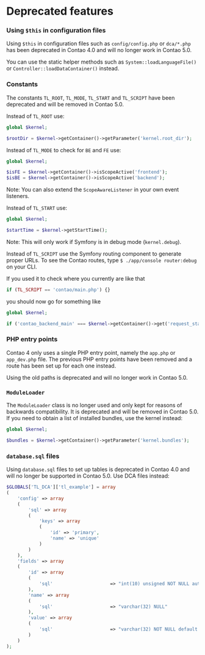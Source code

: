 Deprecated features
===================

### Using `$this` in configuration files

Using `$this` in configuration files such as `config/config.php` or `dca/*.php`
has been deprecated in Contao 4.0 and will no longer work in Contao 5.0.

You can use the static helper methods such as `System::loadLanguageFile()` or
`Controller::loadDataContainer()` instead.


### Constants

The constants `TL_ROOT`, `TL_MODE`, `TL_START` and `TL_SCRIPT` have been
deprecated and will be removed in Contao 5.0.

Instead of `TL_ROOT` use:

```php
global $kernel;

$rootDir = $kernel->getContainer()->getParameter('kernel.root_dir');
```

Instead of `TL_MODE` to check for `BE` and `FE` use:

```php
global $kernel;

$isFE = $kernel->getContainer()->isScopeActive('frontend');
$isBE = $kernel->getContainer()->isScopeActive('backend');
```

Note: You can also extend the `ScopeAwareListener` in your own event listeners.

Instead of `TL_START` use:
```php
global $kernel;

$startTime = $kernel->getStartTime();
```

Note: This will only work if Symfony is in debug mode (`kernel.debug`).

Instead of `TL_SCRIPT` use the Symfony routing component to generate proper URLs.
To see the Contao routes, type `$ ./app/console router:debug` on your CLI.

If you used it to check where you currently are like that

```php
if (TL_SCRIPT == 'contao/main.php') {}
```

you should now go for something like

```php
global $kernel;

if ('contao_backend_main' === $kernel->getContainer()->get('request_stack')->getCurrentRequest()->get('_route')) {}
```


### PHP entry points

Contao 4 only uses a single PHP entry point, namely the `app.php` or
`app_dev.php` file. The previous PHP entry points have been removed and a route
has been set up for each one instead.

Using the old paths is deprecated and will no longer work in Contao 5.0.


### `ModuleLoader`

The `ModuleLoader` class is no longer used and only kept for reasons of
backwards compatibility. It is deprecated and will be removed in Contao 5.0.
If you need to obtain a list of installed bundles, use the kernel instead:

```php
global $kernel;

$bundles = $kernel->getContainer()->getParameter('kernel.bundles');
```


### `database.sql` files

Using `database.sql` files to set up tables is deprecated in Contao 4.0 and
will no longer be supported in Contao 5.0. Use DCA files instead:

```php
$GLOBALS['TL_DCA']['tl_example'] = array
(
	'config' => array
	(
		'sql' => array
		(
			'keys' => array
			(
				'id' => 'primary',
				'name' => 'unique'
			)
		)
	),
	'fields' => array
	(
		'id' => array
		(
			'sql'                     => "int(10) unsigned NOT NULL auto_increment"
		),
		'name' => array
		(
			'sql'                     => "varchar(32) NULL"
		),
		'value' => array
		(
			'sql'                     => "varchar(32) NOT NULL default ''"
		)
	)
);

```
